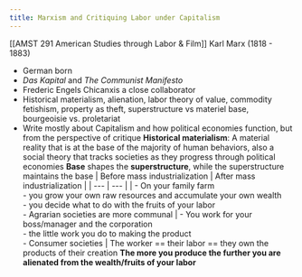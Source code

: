 ```yaml
---
title: Marxism and Critiquing Labor under Capitalism
---
```

[[AMST 291 American Studies through Labor & Film]]
Karl Marx (1818 - 1883)
- German born
- *Das Kapital* and *The Communist Manifesto*
- Frederic Engels Chicanxis a close collaborator
- Historical materialism, alienation, labor theory of value, commodity fetishism, property as theft, superstructure vs materiel base, bourgeoisie vs. proletariat
- Write mostly about Capitalism and how political economies function, but from the perspective of critique 
**Historical materialism**: A material reality that is at the base of the majority of human behaviors, also a social theory that tracks societies as they progress through political economies
**Base** shapes the **superstructure**, while the superstructure maintains the base
| Before mass industrialization | After mass industrialization |
| --- | --- |
| - On your family farm<br>	- you grow your own raw resources and accumulate your own wealth<br>	- you decide what to do with the fruits of your labor<br>- Agrarian societies are more communal | - You work for your boss/manager and the corporation <br>	- the little work you do to making the product <br>- Consumer societies  |
The worker == their labor == they own the products of their creation 
**The more you produce the further you are alienated from the wealth/fruits of your labor** 